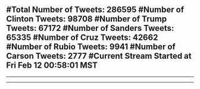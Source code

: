 #Total Number of Tweets: 286595 
#Number of Clinton Tweets: 98708
#Number of Trump Tweets: 67172
#Number of Sanders Tweets: 65335
#Number of Cruz Tweets: 42662
#Number of Rubio Tweets: 9941
#Number of Carson Tweets: 2777
#Current Stream Started at Fri Feb 12 00:58:01 MST
---
---
---
